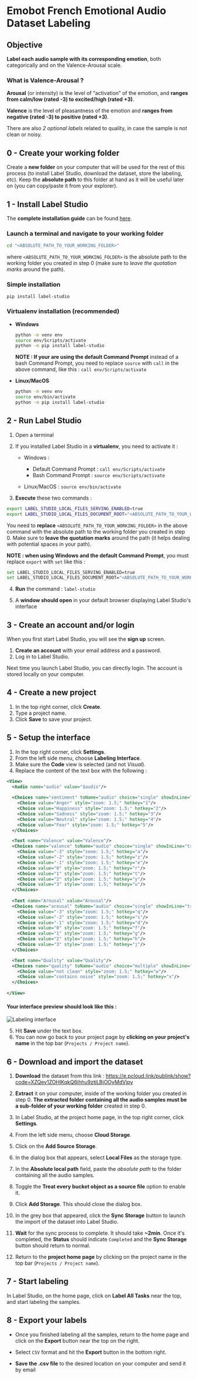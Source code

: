 # Emobot French Emotional Audio Dataset Labeling

## Objective

**Label each audio sample with its corresponding emotion**, both categorically and on the Valence-Arousal scale.

### What is Valence-Arousal ?

**Arousal** (or intensity) is the level of “activation” of the emotion, and **ranges from calm/low (rated -3) to excited/high (rated +3)**.

**Valence** is the level of pleasantness of the emotion and **ranges from negative (rated -3) to positive (rated +3)**.
<br>

There are also *2 optional labels* related to quality, in case the sample is not clean or noisy.

## 0 - Create your working folder

Create a **new folder** on your computer that will be used for the rest of this process (to install Label Studio, download the dataset, store the labeling, etc).
Keep the **absolute path** to this folder at hand as it will be useful later on (you can copy/paste it from your explorer).

## 1 - Install Label Studio

The **complete installation guide** can be found [here](https://labelstud.io/guide/install#Install-with-pip).

### Launch a terminal and navigate to your working folder
```bash
cd "<ABSOLUTE_PATH_TO_YOUR_WORKING_FOLDER>"
```
where  `<ABSOLUTE_PATH_TO_YOUR_WORKING_FOLDER>` is the absolute path to the working folder you created in step 0 (make sure to *leave the quotation marks* around the path).

### Simple installation

`pip install label-studio`

### Virtualenv installation (recommended)

- **Windows**

	```bash
	python -m venv env
	source env/Scripts/activate
	python -m pip install label-studio
	```
	**NOTE : If your are using the default Command Prompt** instead of a bash Command Prompt, you need to replace `source` with `call` in the above command, like this : `call env/Scripts/activate`

- **Linux/MacOS**
	```bash
	python -m venv env
	source env/bin/activate
	python -m pip install label-studio
	```


## 2 - Run Label Studio

 1. Open a terminal

2. If you installed Label Studio in a **virtualenv**, you need to activate it :
	- Windows : 
		- Default Command Prompt : `call env/Scripts/activate`
		- Bash Command Prompt : `source env/Scripts/activate`
		
	- Linux/MacOS : `source env/bin/activate`

3. **Execute** these two commands :

```bash
export LABEL_STUDIO_LOCAL_FILES_SERVING_ENABLED=true
export LABEL_STUDIO_LOCAL_FILES_DOCUMENT_ROOT="<ABSOLUTE_PATH_TO_YOUR_WORKING_FOLDER>"
```
You need to **replace** `<ABSOLUTE_PATH_TO_YOUR_WORKING_FOLDER>` in the above command with the absolute path to the working folder you created in step 0.
Make sure to **leave the quotation marks** around the path (it helps dealing with potential spaces in your path).

**NOTE : when using Windows and the default Command Prompt**, you must replace `export` with `set` like this :
```bash
set LABEL_STUDIO_LOCAL_FILES_SERVING_ENABLED=true
set LABEL_STUDIO_LOCAL_FILES_DOCUMENT_ROOT="<ABSOLUTE_PATH_TO_YOUR_WORKING_FOLDER>"
```
 
4. **Run** the command : `label-studio`

5. A **window should open** in your default browser displaying Label Studio's interface


## 3 - Create an account and/or login

When you first start Label Studio, you will see the **sign up** screen.

1.  **Create an account** with your email address and a password.
2.  Log in to Label Studio.

Next time you launch Label Studio, you can directly login. The account is stored locally on your computer.


## 4 - Create a new project

1. In the top right corner, click  **Create**.
2. Type a project name.
3. Click  **Save**  to save your project.


## 5 - Setup the interface

1. In the top right corner, click **Settings**.
2. From the left side menu, choose **Labeling Interface**.
3.  Make sure the **Code** view is selected (and not *Visual*).
4. Replace the content of the text box with the following :

```xml
<View>
  <Audio name="audio" value="$audio"/>
	
  <Choices name="sentiment" toName="audio" choice="single" showInLine="true">
    <Choice value="Anger" style="zoom: 1.5;" hotkey="1"/>
    <Choice value="Happiness" style="zoom: 1.5;" hotkey="2"/>
    <Choice value="Sadness" style="zoom: 1.5;" hotkey="3"/>
    <Choice value="Neutral" style="zoom: 1.5;" hotkey="4"/>
    <Choice value="Fear" style="zoom: 1.5;" hotkey="5"/>
  </Choices>

  <Text name="Valence" value="Valence"/>
  <Choices name="valence" toName="audio" choice="single" showInLine="true">
    <Choice value="-3" style="zoom: 1.5;" hotkey="a"/>
    <Choice value="-2" style="zoom: 1.5;" hotkey="z"/>
    <Choice value="-1" style="zoom: 1.5;" hotkey="e"/>
    <Choice value="0" style="zoom: 1.5;" hotkey="r"/>
    <Choice value="1" style="zoom: 1.5;" hotkey="t"/>
    <Choice value="2" style="zoom: 1.5;" hotkey="y"/>
    <Choice value="3" style="zoom: 1.5;" hotkey="u"/>
  </Choices>
  
  <Text name="Arousal" value="Arousal"/>
  <Choices name="arousal" toName="audio" choice="single" showInLine="true">
    <Choice value="-3" style="zoom: 1.5;" hotkey="q"/>
    <Choice value="-2" style="zoom: 1.5;" hotkey="s"/>
    <Choice value="-1" style="zoom: 1.5;" hotkey="d"/>
    <Choice value="0" style="zoom: 1.5;" hotkey="f"/>
    <Choice value="1" style="zoom: 1.5;" hotkey="g"/>
    <Choice value="2" style="zoom: 1.5;" hotkey="h"/>
    <Choice value="3" style="zoom: 1.5;" hotkey="j"/>
  </Choices>

  <Text name="Quality" value="Quality"/>
  <Choices name="quality" toName="audio" choice="multiple" showInLine="true">
    <Choice value="not clean" style="zoom: 1.5;" hotkey="w"/>
    <Choice value="contains noise" style="zoom: 1.5;" hotkey="x"/>
  </Choices>
  
</View>
```
#### Your interface preview should look like this :
![Labeling interface](https://eapi.pcloud.com/getpubthumb?code=XZuwv1Zwp0BQygfVmX2VSAJGFVjrjfpJxd7&linkpassword=undefined&size=604x292&crop=0&type=auto)

5. Hit **Save** under the text box.
6. You can now go back to your project page by **clicking on your project's name** in the top bar (`Projects / Project name`).


## 6 - Download and import the dataset

1. **Download** the dataset from this link : https://e.pcloud.link/publink/show?code=XZQev1ZOHlKqkQ6ihhu9ztiLBjOOyMdVjpy

2. **Extract** it on your computer, inside of the working folder you created in step 0.
**The extracted folder containing all the audio samples must be a sub-folder of your working folder** created in step 0.

3. In Label Studio, at the project home page, in the top right corner, click **Settings**.

4. From the left side menu, choose **Cloud Storage**.

5. Click on the **Add Source Storage**.

6.  In the dialog box that appears, select  **Local Files**  as the storage type.

7.  In the **Absolute local path** field, paste the *absolute path* to the folder containing all the audio samples.

8.  Toggle the **Treat every bucket object as a source file** option to enable it.

9.  Click  **Add Storage**. This should close the dialog box.

10. In the grey box that appeared, click the **Sync Storage** button to launch the import of the dataset into Label Studio.

11. **Wait** for the sync process to complete. It should take **~2min**. Once it's completed, the **Status** should indicate `Completed` and the **Sync Storage** button should return to normal.

12. Return to the **project home page** by clicking on the project name in the top bar (`Projects / Project name`).

## 7 - Start labeling

In Label Studio, on the home page, click on **Label All Tasks** near the top, and start labeling the samples.


## 8 - Export your labels

- Once you finished labeling all the samples, return to the home page and click on the **Export** button near the top on the right.

- Select `CSV` format and hit the **Export** button in the bottom right.

- **Save the .csv file** to the desired location on your computer and send it by email
